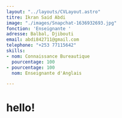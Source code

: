```yaml
---
layout: "../layouts/CVLayout.astro"
titre: Ikran Said Abdi
image: "./images/Snapchat-1636932693.jpg"
fonction: 'Enseignante '
adresse: Balbal, Djibouti
email: abdi842711@gmail.com
telephone: "+253 77115642"
skills:
- nom: Connaissance Bureautique
  pourcentage: 100
- pourcentage: 100
  nom: Enseignante d'Anglais

---
```

# hello!
